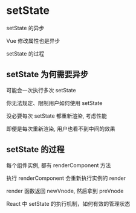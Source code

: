 # setState

setState 的异步

Vue 修改属性也是异步

setState 的过程

## setState 为何需要异步

可能会一次执行多次 setState

你无法规定、限制用户如何使用 setState

没必要每次 setState 都重新渲染, 考虑性能

即便是每次重新渲染, 用户也看不到中间的效果

## setState 的过程

每个组件实例, 都有 renderComponent 方法

执行 renderComponent 会重新执行实例的 render

render 函数返回 newVnode, 然后拿到 preVnode

React 中 setState 的执行机制，如何有效的管理状态
